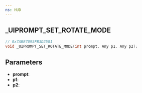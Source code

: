 ```yaml
---
ns: HUD
---
```

## _UIPROMPT_SET_ROTATE_MODE

```c
// 0x7ABE7095FB3D2581
void _UIPROMPT_SET_ROTATE_MODE(int prompt, Any p1, Any p2);
```

## Parameters
* **prompt**:
* **p1**:
* **p2**:
